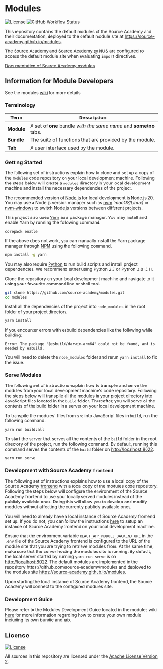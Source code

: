 # Modules

![License](https://img.shields.io/badge/License-Apache%202.0-brightgreen) ![GitHub Workflow Status](https://img.shields.io/github/workflow/status/source-academy/modules/github%20pages?label=Build)

This repository contains the default modules of the Source Academy and their documentation, deployed to the default module site at <https://source-academy.github.io/modules>.

The [Source Academy](https://sourceacademy.org) and [Source Academy @ NUS](https://sourceacademy.nus.edu.sg) are configured to access the default module site when evaluating `import` directives.

[Documentation of Source Academy modules](https://source-academy.github.io/modules/documentation).

## Information for Module Developers

See the modules [wiki](https://github.com/source-academy/modules/wiki) for more details.

### Terminology

| **Term**   | **Description**                                                    |
| ---------- | ------------------------------------------------------------------ |
| **Module** | A set of **one** bundle _with the same name_ and **some/no** tabs. |
| **Bundle** | The suite of functions that are provided by the module.            |
| **Tab**    | A user interface used by the module.                               |

### Getting Started

The following set of instructions explain how to clone and set up a copy of the `modules` code repository on your local development machine. Following the steps below will create a  `modules` directory in your local development machine and install the necessary dependencies of the project.

The recommended version of [Node.js](https://nodejs.org/en/) for local development is Node.js 20. You may use a Node.js version manager such as [nvm](https://github.com/creationix/nvm#installation) _(macOS/Linux)_ or [nvm-windows](https://github.com/coreybutler/nvm-windows#node-version-manager-nvm-for-windows) to switch Node.js versions between different projects.

This project also uses [Yarn](https://yarnpkg.com/) as a package manager. You may install and enable Yarn by running the following command.
```bash
corepack enable
```

If the above does not work, you can manually install the Yarn package manager through [NPM](https://www.npmjs.com/) using the following command.

```bash
npm install -g yarn
```

You may also require [Python](https://www.python.org/downloads/) to run build scripts and install project dependencies. We recommend either using Python 2.7 or Python 3.8-3.11.

Clone the repository on your local development machine and navigate to it using your favourite command line or shell tool.

```bash
git clone https://github.com/source-academy/modules.git
cd modules
```

Install all the dependencies of the project into `node_modules` in the root folder of your project directory.

```bash
yarn install
```

If you encounter errors with esbuild dependencies like the following while building:

```plaintext
Error: The package "@esbuild/darwin-arm64" could not be found, and is needed by esbuild.
```

You will need to delete the `node_modules` folder and rerun `yarn install` to fix the issue.

### Serve Modules

The following set of instructions explain how to transpile and serve the modules from your local development machine's code repository. Following the steps below will transpile all the modules in your project directory into JavaScript files located in the `build` folder. Thereafter, you will serve all the contents of the build folder in a server on your local development machine.

To transpile the modules' files from `src` into JavaScript files in `build`, run the following command.

```bash
yarn run build:all
```

To start the server that serves all the contents of the `build` folder in the root directory of the project, run the following command. By default, running this command serves the contents of the `build` folder on <http://localhost:8022>.

```bash
yarn run serve
```

### Development with Source Academy `frontend`

The following set of instructions explains how to use a local copy of the Source Academy [frontend](https://github.com/source-academy/frontend) with a local copy of the modules code repository. Following the steps below will configure the environment of the Source Academy frontend to use your locally served modules instead of the publicly available ones. Doing this will allow you to develop and modify modules without affecting the currently publicly available ones.

You will need to already have a local instance of Source Academy frontend set up. If you do not, you can follow the instructions [here](https://github.com/source-academy/frontend#getting-started) to setup an instance of Source Academy frontend on your local development machine.

Ensure that the environment variable `REACT_APP_MODULE_BACKEND_URL` in the `.env` file of the Source Academy frontend is configured to the URL of the module site that you are trying to retrieve modules from. At the same time, make sure that the server hosting the modules site is running. By default, the local server started by running `yarn run serve` is on <http://localhost:8022>. The default modules are implemented in the repository <https://github.com/source-academy/modules> and deployed to the modules site <https://source-academy.github.io/modules>.

Upon starting the local instance of Source Academy frontend, the Source Academy will connect to the configured modules site.

### Development Guide

Please refer to the Modules Development Guide located in the modules wiki [here](https://github.com/source-academy/modules/wiki/Development-Guide) for more information regarding how to create your own module including its own bundle and tab.

## License

[![License](https://img.shields.io/badge/License-Apache%202.0-blue.svg)](https://opensource.org/licenses/Apache-2.0)

All sources in this repository are licensed under the [Apache License Version 2][apache2].

[apache2]: https://www.apache.org/licenses/LICENSE-2.0.txt

